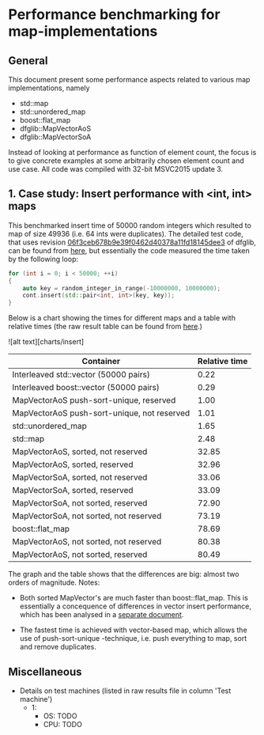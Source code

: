 # Performance benchmarking for map-implementations

## General

This document present some performance aspects related to various map implementations, namely
* std::map
* std::unordered_map
* boost::flat_map
* dfglib::MapVectorAoS
* dfglib::MapVectorSoA

Instead of looking at performance as function of element count, the focus is to give concrete examples at some arbitrarily chosen element count and use case. All code was compiled with 32-bit MSVC2015 update 3.

## 1. Case study: Insert performance with \<int, int\> maps

This benchmarked insert time of 50000 random integers which resulted to map of size 49936 (i.e. 64 ints were duplicates). The detailed  test code, that uses revision [06f3ceb678b9e39f0462d40378a11fd18145dee3](https://github.com/tc3t/dfglib/tree/06f3ceb678b9e39f0462d40378a11fd18145dee3) of dfglib, can be found from [here](dfgTestContMapVectorPerformance.cpp), but essentially the code measured the time taken by the following loop:
```C++
for (int i = 0; i < 50000; ++i)
{
    auto key = random_integer_in_range(-10000000, 10000000);
    cont.insert(std::pair<int, int>(key, key));
}
```

Below is a chart showing the times for different maps and a table with relative times (the raw result table can be found from [here](benchmarkMapVectorInsertPerformance_MSVC_2015_u3_32_release.csv).)

![alt text][charts/insert]

| Container     | Relative time | 
| ------------- | ------------- |
| Interleaved std::vector (50000 pairs) | 0.22 |
| Interleaved boost::vector (50000 pairs) | 0.29 |
| MapVectorAoS push-sort-unique, reserved | 1.00 |
| MapVectorAoS push-sort-unique, not reserved |1.01 |
| std::unordered_map | 1.65 |
| std::map | 2.48 |
| MapVectorAoS, sorted, not reserved | 32.85 |
| MapVectorAoS, sorted, reserved | 32.96 |
| MapVectorSoA, sorted, not reserved | 33.06 |
| MapVectorSoA, sorted, reserved | 33.09 |
| MapVectorSoA, not sorted, reserved | 72.90 |
| MapVectorSoA, not sorted, not reserved | 73.19 |
| boost::flat_map | 78.69 |
| MapVectorAoS, not sorted, not reserved | 80.38 |
| MapVectorAoS, not sorted, reserved | 80.49 |

The graph and the table shows that the differences are big: almost two orders of magnitude. Notes:

* Both sorted MapVector's are much faster than boost::flat_map. This is essentially a concequence of differences in vector insert performance, which has been analysed in a [separate document](https://github.com/tc3t/benchmarks/blob/master/vectorInsert/vectorInsertBenchmarking.md).

* The fastest time is achieved with vector-based map, which allows the use of push-sort-unique -technique, i.e. push everything to map, sort and remove duplicates.


## Miscellaneous

* Details on test machines (listed in raw results file in column 'Test machine')
    * 1: 
        * OS: TODO
        * CPU: TODO

